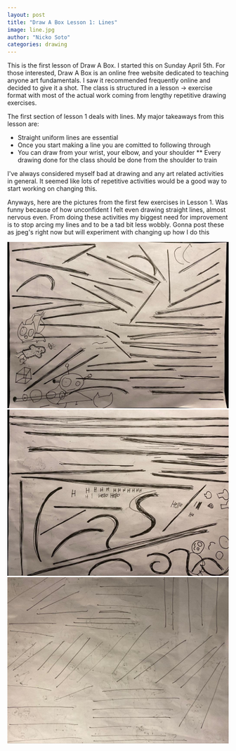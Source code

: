 ```yaml
---
layout: post
title: "Draw A Box Lesson 1: Lines"
image: line.jpg
author: "Nicko Soto"
categories: drawing
---
```

This is the first lesson of Draw A Box. I started this on Sunday April 5th. For those interested, Draw A Box is an online free website dedicated to teaching anyone art fundamentals. I saw it recommended frequently online and decided to give it a shot. The class is structured in a lesson -> exercise format with most of the actual work coming from lengthy repetitive drawing exercises.

The first section of lesson 1 deals with lines. My major takeaways from this lesson are:
* Straight uniform lines are essential
* Once you start making a line you are comitted to following through
* You can draw from your wrist, your elbow, and your shoulder
** Every drawing done for the class should be done from the shoulder to train

I've always considered myself bad at drawing and any art related activities in general. It seemed like lots of repetitive activities would be a good way to start working on changing this.

Anyways, here are the pictures from the first few exercises in Lesson 1. Was funny because of how unconfident I felt even drawing straight lines, almost nervous even. From doing these activities my biggest need for improvement is to stop arcing my lines and to be a tad bit less wobbly.
Gonna post these as jpeg's right now but will experiment with changing up how I do this

![Line1](../assets/img/lines_1.jpeg)
![Line2](../assets/img/lines_2.jpeg)
![Line3](../assets/img/lines_3.jpeg)
